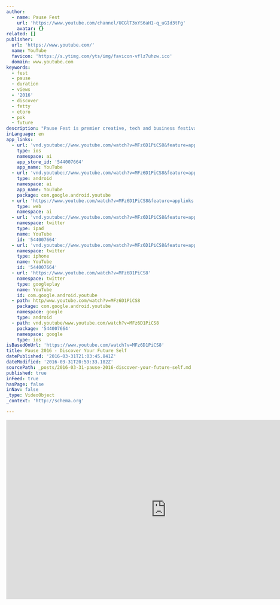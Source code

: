 ```yaml
---
author:
  - name: Pause Fest
    url: 'https://www.youtube.com/channel/UCGlT3xYS6aH1-q_uGId3tFg'
    avatar: {}
related: []
publisher:
  url: 'https://www.youtube.com/'
  name: YouTube
  favicon: 'https://s.ytimg.com/yts/img/favicon-vflz7uhzw.ico'
  domain: www.youtube.com
keywords:
  - fest
  - pause
  - duration
  - views
  - '2016'
  - discover
  - fetty
  - etoro
  - pok
  - future
description: "Pause Fest is premier creative, tech and business festival for Asia Pacific, a catalyst for innovation, a uniter of industries, a platform for the future. Pause stands for the content you can't Google. www.pause.melbourne"
inLanguage: en
app_links:
  - url: 'vnd.youtube://www.youtube.com/watch?v=MFz6D1PiCS8&feature=applinks'
    type: ios
    namespace: ai
    app_store_id: '544007664'
    app_name: YouTube
  - url: 'vnd.youtube://www.youtube.com/watch?v=MFz6D1PiCS8&feature=applinks'
    type: android
    namespace: ai
    app_name: YouTube
    package: com.google.android.youtube
  - url: 'https://www.youtube.com/watch?v=MFz6D1PiCS8&feature=applinks'
    type: web
    namespace: ai
  - url: 'vnd.youtube://www.youtube.com/watch?v=MFz6D1PiCS8&feature=applinks'
    namespace: twitter
    type: ipad
    name: YouTube
    id: '544007664'
  - url: 'vnd.youtube://www.youtube.com/watch?v=MFz6D1PiCS8&feature=applinks'
    namespace: twitter
    type: iphone
    name: YouTube
    id: '544007664'
  - url: 'https://www.youtube.com/watch?v=MFz6D1PiCS8'
    namespace: twitter
    type: googleplay
    name: YouTube
    id: com.google.android.youtube
  - path: http/www.youtube.com/watch?v=MFz6D1PiCS8
    package: com.google.android.youtube
    namespace: google
    type: android
  - path: vnd.youtube/www.youtube.com/watch?v=MFz6D1PiCS8
    package: '544007664'
    namespace: google
    type: ios
isBasedOnUrl: 'https://www.youtube.com/watch?v=MFz6D1PiCS8'
title: Pause 2016 - Discover Your Future Self
datePublished: '2016-03-31T21:03:45.841Z'
dateModified: '2016-03-31T20:59:33.182Z'
sourcePath: _posts/2016-03-31-pause-2016-discover-your-future-self.md
published: true
inFeed: true
hasPage: false
inNav: false
_type: VideoObject
_context: 'http://schema.org'

---
```

<iframe src="https://cdn.embedly.com/widgets/media.html?src=https%3A%2F%2Fwww.youtube.com%2Fembed%2FMFz6D1PiCS8%3Ffeature%3Doembed&amp;url=https%3A%2F%2Fwww.youtube.com%2Fwatch%3Fv%3DMFz6D1PiCS8&amp;image=https%3A%2F%2Fi.ytimg.com%2Fvi%2FMFz6D1PiCS8%2Fhqdefault.jpg&amp;key=b7d04c9b404c499eba89ee7072e1c4f7&amp;type=text%2Fhtml&amp;schema=youtube" width="854" height="480" scrolling="no" frameborder="0" allowfullscreen="allowfullscreen" style=""></iframe>